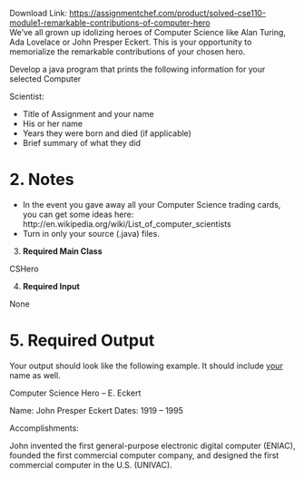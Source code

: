 Download Link: https://assignmentchef.com/product/solved-cse110-module1-remarkable-contributions-of-computer-hero
<br>
We’ve all grown up idolizing heroes of Computer Science like Alan Turing, Ada Lovelace or John Presper Eckert. This is your opportunity to memorialize the remarkable contributions of your chosen hero.

Develop a java program that prints the following information for your selected Computer

Scientist:

<ul>

 <li>Title of Assignment and your name</li>

 <li>His or her name</li>

 <li>Years they were born and died (if applicable)</li>

 <li>Brief summary of what they did</li>

</ul>

<h1>2. Notes</h1>

<ul>

 <li>In the event you gave away all your Computer Science trading cards, you can get some ideas here: http://en.wikipedia.org/wiki/List_of_computer_scientists</li>

 <li>Turn in only your source (.java) files.</li>

</ul>

<ol start="3">

 <li><strong>Required Main Class </strong></li>

</ol>

CSHero

<ol start="4">

 <li><strong>Required Input </strong></li>

</ol>

None

<h1>5. Required Output</h1>

Your output should look like the following example. It should include <u>your</u> name as well.




Computer Science Hero – E. Eckert




Name: John Presper Eckert Dates: 1919 – 1995

Accomplishments:

John invented the first general-purpose electronic digital computer (ENIAC),    founded the first commercial computer company, and designed the first     commercial computer in the U.S. (UNIVAC).

<em> </em>
